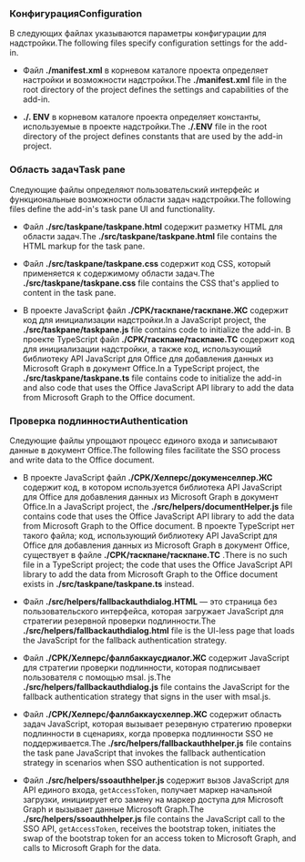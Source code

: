 ### <a name="configuration"></a><span data-ttu-id="b7a53-101">Конфигурация</span><span class="sxs-lookup"><span data-stu-id="b7a53-101">Configuration</span></span>

<span data-ttu-id="b7a53-102">В следующих файлах указываются параметры конфигурации для надстройки.</span><span class="sxs-lookup"><span data-stu-id="b7a53-102">The following files specify configuration settings for the add-in.</span></span>

- <span data-ttu-id="b7a53-103">Файл **./manifest.xml** в корневом каталоге проекта определяет настройки и возможности надстройки.</span><span class="sxs-lookup"><span data-stu-id="b7a53-103">The **./manifest.xml** file in the root directory of the project defines the settings and capabilities of the add-in.</span></span>

- <span data-ttu-id="b7a53-104">**./. ENV** в корневом каталоге проекта определяет константы, используемые в проекте надстройки.</span><span class="sxs-lookup"><span data-stu-id="b7a53-104">The **./.ENV** file in the root directory of the project defines constants that are used by the add-in project.</span></span>

### <a name="task-pane"></a><span data-ttu-id="b7a53-105">Область задач</span><span class="sxs-lookup"><span data-stu-id="b7a53-105">Task pane</span></span> 

<span data-ttu-id="b7a53-106">Следующие файлы определяют пользовательский интерфейс и функциональные возможности области задач надстройки.</span><span class="sxs-lookup"><span data-stu-id="b7a53-106">The following files define the add-in's task pane UI and functionality.</span></span>

- <span data-ttu-id="b7a53-107">Файл **./src/taskpane/taskpane.html** содержит разметку HTML для области задач.</span><span class="sxs-lookup"><span data-stu-id="b7a53-107">The **./src/taskpane/taskpane.html** file contains the HTML markup for the task pane.</span></span>

- <span data-ttu-id="b7a53-108">Файл **./src/taskpane/taskpane.css** содержит код CSS, который применяется к содержимому области задач.</span><span class="sxs-lookup"><span data-stu-id="b7a53-108">The **./src/taskpane/taskpane.css** file contains the CSS that's applied to content in the task pane.</span></span>

- <span data-ttu-id="b7a53-109">В проекте JavaScript файл **./СРК/таскпане/таскпане.ЖС** содержит код для инициализации надстройки.</span><span class="sxs-lookup"><span data-stu-id="b7a53-109">In a JavaScript project, the **./src/taskpane/taskpane.js** file contains code to initialize the add-in.</span></span> <span data-ttu-id="b7a53-110">В проекте TypeScript файл **./СРК/таскпане/таскпане.ТС** содержит код для инициализации надстройки, а также код, использующий библиотеку API JavaScript для Office для добавления данных из Microsoft Graph в документ Office.</span><span class="sxs-lookup"><span data-stu-id="b7a53-110">In a TypeScript project, the **./src/taskpane/taskpane.ts** file contains code to initialize the add-in and also code that uses the Office JavaScript API library to add the data from Microsoft Graph to the Office document.</span></span>

### <a name="authentication"></a><span data-ttu-id="b7a53-111">Проверка подлинности</span><span class="sxs-lookup"><span data-stu-id="b7a53-111">Authentication</span></span>

<span data-ttu-id="b7a53-112">Следующие файлы упрощают процесс единого входа и записывают данные в документ Office.</span><span class="sxs-lookup"><span data-stu-id="b7a53-112">The following files facilitate the SSO process and write data to the Office document.</span></span>

- <span data-ttu-id="b7a53-113">В проекте JavaScript файл **./СРК/Хелперс/докуменселпер.ЖС** содержит код, в котором используется библиотека API JavaScript для Office для добавления данных из Microsoft Graph в документ Office.</span><span class="sxs-lookup"><span data-stu-id="b7a53-113">In a JavaScript project, the **./src/helpers/documentHelper.js** file contains code that uses the Office JavaScript API library to add the data from Microsoft Graph to the Office document.</span></span> <span data-ttu-id="b7a53-114">В проекте TypeScript нет такого файла; код, использующий библиотеку API JavaScript для Office для добавления данных из Microsoft Graph в документ Office, существует в файле **./СРК/таскпане/таскпане.ТС** .</span><span class="sxs-lookup"><span data-stu-id="b7a53-114">There is no such file in a TypeScript project; the code that uses the Office JavaScript API library to add the data from Microsoft Graph to the Office document exists in **./src/taskpane/taskpane.ts** instead.</span></span>

- <span data-ttu-id="b7a53-115">Файл **./src/helpers/fallbackauthdialog.HTML** — это страница без пользовательского интерфейса, которая загружает JavaScript для стратегии резервной проверки подлинности.</span><span class="sxs-lookup"><span data-stu-id="b7a53-115">The **./src/helpers/fallbackauthdialog.html** file is the UI-less page that loads the JavaScript for the fallback authentication strategy.</span></span>

- <span data-ttu-id="b7a53-116">Файл **./СРК/Хелперс/фаллбаккаусдиалог.ЖС** содержит JavaScript для стратегии проверки подлинности, которая подписывает пользователя с помощью msal. js.</span><span class="sxs-lookup"><span data-stu-id="b7a53-116">The **./src/helpers/fallbackauthdialog.js** file contains the JavaScript for the fallback authentication strategy that signs in the user with msal.js.</span></span>

- <span data-ttu-id="b7a53-117">Файл **./СРК/Хелперс/фаллбаккаусхелпер.ЖС** содержит область задач JavaScript, которая вызывает резервную стратегию проверки подлинности в сценариях, когда проверка подлинности SSO не поддерживается.</span><span class="sxs-lookup"><span data-stu-id="b7a53-117">The **./src/helpers/fallbackauthhelper.js** file contains the task pane JavaScript that invokes the fallback authentication strategy in scenarios when SSO authentication is not supported.</span></span>

- <span data-ttu-id="b7a53-118">Файл **./src/helpers/ssoauthhelper.js** содержит вызов JavaScript для API единого входа, `getAccessToken`, получает маркер начальной загрузки, инициирует его замену на маркер доступа для Microsoft Graph и вызывает данные Microsoft Graph.</span><span class="sxs-lookup"><span data-stu-id="b7a53-118">The **./src/helpers/ssoauthhelper.js** file contains the JavaScript call to the SSO API, `getAccessToken`, receives the bootstrap token, initiates the swap of the bootstrap token for an access token to Microsoft Graph, and calls to Microsoft Graph for the data.</span></span>